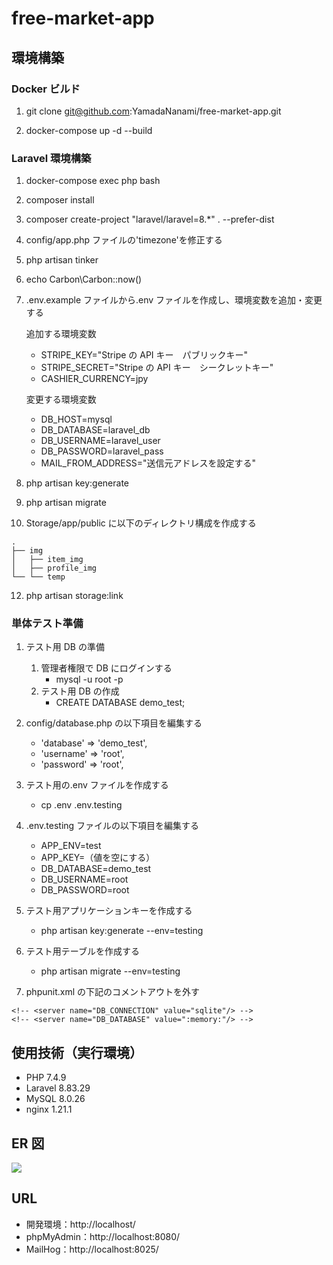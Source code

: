 # free-market-app

## 環境構築

### Docker ビルド

1. git clone git@github.com:YamadaNanami/free-market-app.git

2. docker-compose up -d --build

### Laravel 環境構築

1. docker-compose exec php bash

2. composer install

3. composer create-project "laravel/laravel=8.\*" . --prefer-dist

4. config/app.php ファイルの'timezone'を修正する

5. php artisan tinker

6. echo Carbon\Carbon::now()

7. .env.example ファイルから.env ファイルを作成し、環境変数を追加・変更する

   追加する環境変数

   - STRIPE_KEY="Stripe の API キー　パブリックキー"
   - STRIPE_SECRET="Stripe の API キー　シークレットキー"
   - CASHIER_CURRENCY=jpy

   変更する環境変数

   - DB_HOST=mysql
   - DB_DATABASE=laravel_db
   - DB_USERNAME=laravel_user
   - DB_PASSWORD=laravel_pass
   - MAIL_FROM_ADDRESS="送信元アドレスを設定する"

8. php artisan key:generate

9. php artisan migrate

10. Storage/app/public に以下のディレクトリ構成を作成する

```
.
├── img
│   ├── item_img
│   ├── profile_img
└── └── temp
```

<!-- 以下の部分のディレクトリが見つからないので記述を修正する -->
<!-- 11. 10で作成したimgディレクトリ内に以下のimgディレクトリ内の画像を、item_imgディレクトリ内に以下のitem_imgディレクトリ内の画像を格納する
```
.
├── docker
├── img　←画像が格納されている対象のディレクトリ
│   ├── item_img ←画像が格納されている対象のディレクトリ
│   └── ...
├── src
├── README.md
└── docker-compose.yml
``` -->

12. php artisan storage:link

### 単体テスト準備

1. テスト用 DB の準備

   1. 管理者権限で DB にログインする
      - mysql -u root -p
   2. テスト用 DB の作成
      - CREATE DATABASE demo_test;

2. config/database.php の以下項目を編集する

   - 'database' => 'demo_test',
   - 'username' => 'root',
   - 'password' => 'root',

3. テスト用の.env ファイルを作成する

   - cp .env .env.testing

4. .env.testing ファイルの以下項目を編集する

   - APP_ENV=test
   - APP_KEY=（値を空にする）
   - DB_DATABASE=demo_test
   - DB_USERNAME=root
   - DB_PASSWORD=root

5. テスト用アプリケーションキーを作成する

   - php artisan key:generate --env=testing

6. テスト用テーブルを作成する

   - php artisan migrate --env=testing

7. phpunit.xml の下記のコメントアウトを外す

```
<!-- <server name="DB_CONNECTION" value="sqlite"/> -->
<!-- <server name="DB_DATABASE" value=":memory:"/> -->
```

## 使用技術（実行環境）

- PHP 7.4.9
- Laravel 8.83.29
- MySQL 8.0.26
- nginx 1.21.1

## ER 図

<img src="ER.drawio.png">

## URL

- 開発環境：http://localhost/
- phpMyAdmin：http://localhost:8080/
- MailHog：http://localhost:8025/
